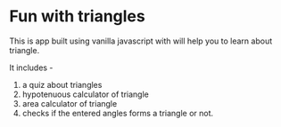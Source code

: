 # Fun with triangles

This is app built using vanilla javascript with will help you to learn about triangle.

It includes -

1. a quiz about triangles
1. hypotenuous calculator of triangle
1. area calculator of triangle
1. checks if the entered angles forms a triangle or not.
